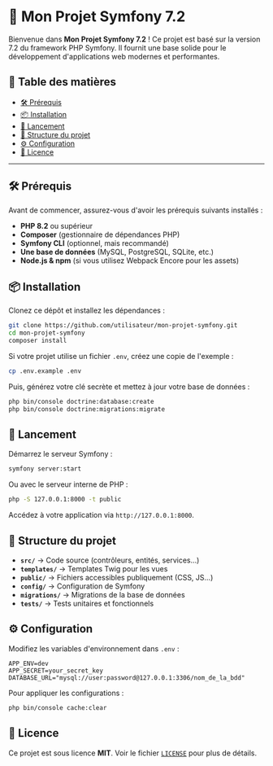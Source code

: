 
# 🚀 Mon Projet Symfony 7.2

Bienvenue dans **Mon Projet Symfony 7.2** ! Ce projet est basé sur la version 7.2 du framework PHP Symfony. Il fournit une base solide pour le développement d'applications web modernes et performantes.

## 📖 Table des matières

- [🛠 Prérequis](#-prérequis)
- [📦 Installation](#-installation)
- [🚀 Lancement](#-lancement)
- [📂 Structure du projet](#-structure-du-projet)
- [⚙️ Configuration](#-configuration)
- [📜 Licence](#-licence)

---

## 🛠 Prérequis

Avant de commencer, assurez-vous d'avoir les prérequis suivants installés :

- **PHP 8.2** ou supérieur
- **Composer** (gestionnaire de dépendances PHP)
- **Symfony CLI** (optionnel, mais recommandé)
- **Une base de données** (MySQL, PostgreSQL, SQLite, etc.)
- **Node.js & npm** (si vous utilisez Webpack Encore pour les assets)

## 📦 Installation

Clonez ce dépôt et installez les dépendances :

```sh
git clone https://github.com/utilisateur/mon-projet-symfony.git
cd mon-projet-symfony
composer install
```

Si votre projet utilise un fichier `.env`, créez une copie de l'exemple :

```sh
cp .env.example .env
```

Puis, générez votre clé secrète et mettez à jour votre base de données :

```sh
php bin/console doctrine:database:create
php bin/console doctrine:migrations:migrate
```

## 🚀 Lancement

Démarrez le serveur Symfony :

```sh
symfony server:start
```

Ou avec le serveur interne de PHP :

```sh
php -S 127.0.0.1:8000 -t public
```

Accédez à votre application via `http://127.0.0.1:8000`.

## 📂 Structure du projet

- **`src/`** → Code source (contrôleurs, entités, services…)
- **`templates/`** → Templates Twig pour les vues
- **`public/`** → Fichiers accessibles publiquement (CSS, JS…)
- **`config/`** → Configuration de Symfony
- **`migrations/`** → Migrations de la base de données
- **`tests/`** → Tests unitaires et fonctionnels

## ⚙️ Configuration

Modifiez les variables d'environnement dans `.env` :

```
APP_ENV=dev
APP_SECRET=your_secret_key
DATABASE_URL="mysql://user:password@127.0.0.1:3306/nom_de_la_bdd"
```

Pour appliquer les configurations :

```sh
php bin/console cache:clear
```

## 📜 Licence

Ce projet est sous licence **MIT**. Voir le fichier [`LICENSE`](LICENSE) pour plus de détails.
